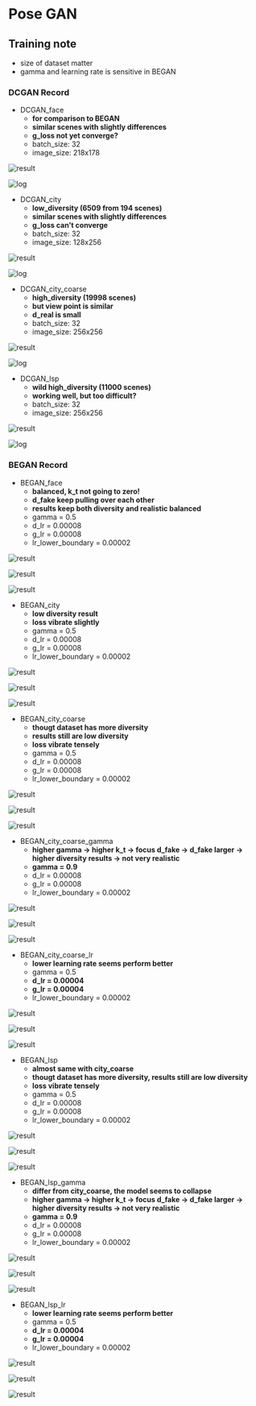 # Pose GAN

## Training note
- size of dataset matter
- gamma and learning rate is sensitive in BEGAN

### DCGAN Record

- DCGAN_face
    - **for comparison to BEGAN**    
    - **similar scenes with slightly differences**
    - **g_loss not yet converge?**
    - batch_size: 32
    - image_size: 218x178
    
![result](./assests/DCGAN_face/test_000000.png)

![log](./assests/DCGAN_face/tensorboard_face.png)

- DCGAN_city
    - **low_diversity (6509 from 194 scenes)**    
    - **similar scenes with slightly differences**
    - **g_loss can't converge**
    - batch_size: 32
    - image_size: 128x256
    
![result](./assests/DCGAN_city/test_000000.png)

![log](./assests/DCGAN_city/tensorbaord_city.png)

- DCGAN_city_coarse
    - **high_diversity (19998 scenes)**
    - **but view point is similar**
    - **d_real is small**
    - batch_size: 32
    - image_size: 256x256
    
![result](./assests/DCGAN_city_coarse/test_000000.png)

![log](./assests/DCGAN_city_coarse/tensorbaord_city_coarse.png)

- DCGAN_lsp
    - **wild high_diversity (11000 scenes)**
    - **working well, but too difficult?**
    - batch_size: 32
    - image_size: 256x256
    
![result](./assests/DCGAN_lsp/test_000000.png)

![log](./assests/DCGAN_lsp/tensorboard_lsp.png)

### BEGAN Record

- BEGAN_face
    - **balanced, k_t not going to zero!**
    - **d_fake keep pulling over each other**
    - **results keep both diversity and realistic balanced**
    - gamma = 0.5
    - d_lr = 0.00008
    - g_lr = 0.00008
    - lr_lower_boundary = 0.00002
    
![result](./assests/BEGAN_face/29500_G.png)

![result](./assests/BEGAN_face/tensorboard_face_scale.png)

![result](./assests/BEGAN_face/tensorboard_face_misc.png)

- BEGAN_city
    - **low diversity result**
    - **loss vibrate slightly**
    - gamma = 0.5
    - d_lr = 0.00008
    - g_lr = 0.00008
    - lr_lower_boundary = 0.00002
    
![result](./assests/BEGAN_city/290500_G.png)

![result](./assests/BEGAN_city/tensorboard_city_scale.png)

![result](./assests/BEGAN_city/tensorboard_city_misc.png)

- BEGAN_city_coarse
    - **thougt dataset has more diversity**
    - **results still are low diversity**
    - **loss vibrate tensely**
    - gamma = 0.5
    - d_lr = 0.00008
    - g_lr = 0.00008
    - lr_lower_boundary = 0.00002
    
![result](./assests/BEGAN_city_coarse/300500_G.png)

![result](./assests/BEGAN_city_coarse/tensorboard_city_coarse_scale.png)

![result](./assests/BEGAN_city_coarse/tensorboard_city_coarse_misc.png)

- BEGAN_city_coarse_gamma
    - **higher gamma -> higher k_t -> focus d_fake -> d_fake larger 
    -> higher diversity results -> not very realistic**
    - **gamma = 0.9**
    - d_lr = 0.00008
    - g_lr = 0.00008
    - lr_lower_boundary = 0.00002

![result](./assests/BEGAN_city_coarse/gamma_0_9.png)

![result](./assests/BEGAN_city_coarse/tensorboard_city_coarse_0_9_scale.png)

![result](./assests/BEGAN_city_coarse/tensorboard_city_coarse_0_9_misc.png)

- BEGAN_city_coarse_lr
    - **lower learning rate seems perform better**
    - gamma = 0.5
    - **d_lr = 0.00004**
    - **g_lr = 0.00004**
    - lr_lower_boundary = 0.00002

![result](./assests/BEGAN_city_coarse/lr_half.png)

![result](./assests/BEGAN_city_coarse/tensorboard_city_coarse_lr_half_scale.png)

![result](./assests/BEGAN_city_coarse/tensorboard_city_coarse_lr_half_misc.png)

- BEGAN_lsp
    - **almost same with city_coarse**
    - **thougt dataset has more diversity, results still are low diversity**
    - **loss vibrate tensely**
    - gamma = 0.5    
    - d_lr = 0.00008
    - g_lr = 0.00008
    - lr_lower_boundary = 0.00002

![result](./assests/BEGAN_lsp/212000_G.png)

![result](./assests/BEGAN_lsp/tensorboard_lsp_scale.png)

![result](./assests/BEGAN_lsp/tensorboard_lsp_misc.png)


- BEGAN_lsp_gamma
    - **differ from city_coarse, the model seems to collapse**
    - **higher gamma -> higher k_t -> focus d_fake -> d_fake larger 
    -> higher diversity results -> not very realistic**
    - **gamma = 0.9** 
    - d_lr = 0.00008
    - g_lr = 0.00008
    - lr_lower_boundary = 0.00002
    
![result](./assests/BEGAN_lsp/gamma_0_9.png)

![result](./assests/BEGAN_lsp/tensorboard_lsp_0_9_scale.png)

![result](./assests/BEGAN_lsp/tensorboard_lsp_0_9_misc.png)

- BEGAN_lsp_lr
    - **lower learning rate seems perform better**
    - gamma = 0.5
    - **d_lr = 0.00004**
    - **g_lr = 0.00004**
    - lr_lower_boundary = 0.00002
    
![result](./assests/BEGAN_lsp/lr_half.png)

![result](./assests/BEGAN_lsp/tensorboard_lsp_lr_half_scale.png)

![result](./assests/BEGAN_lsp/tensorboard_lsp_lr_half_misc.png)